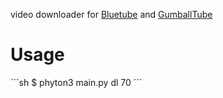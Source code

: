 video downloader for [Bluetube](https://newbluetube.yooco.org/) and [GumballTube](https://gumballtube.yooco.org)
# Usage
´´´sh
$ phyton3 main.py dl 70
´´´

